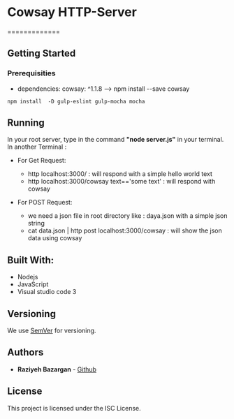 # Cowsay HTTP-Server
=============

> 

## Getting Started


### Prerequisities

- dependencies: 
    cowsay: ^1.1.8  --> npm install --save cowsay
  
```
npm install  -D gulp-eslint gulp-mocha mocha

```


## Running

In your root server, type in the command **"node server.js"** in your terminal.
In another Terminal :

- For Get Request:
    - http localhost:3000/ : will respond with a simple hello world text
    - http localhost:3000/cowsay text=='some text' : will respond with cowsay 
    
- For POST Request:
    - we need a json file in root directory like : daya.json with a simple json string
    - cat data.json | http post localhost:3000/cowsay : will show the json data using cowsay
        


## Built With:

* Nodejs
* JavaScript
* Visual studio code 3 

## Versioning

We use [SemVer](http://semver.org/) for versioning.

## Authors

* **Raziyeh Bazargan** - [Github](https://github.com/RaziyehBazargan)

## License

This project is licensed under the ISC License.

